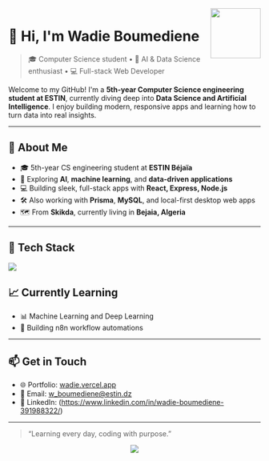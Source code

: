 <img src="https://wadie.vercel.app/logo.svg" width="100" align="right" />

# 👋 Hi, I'm Wadie Boumediene

> 🎓 Computer Science student • 🧠 AI & Data Science enthusiast • 💻 Full-stack Web Developer

Welcome to my GitHub! I'm a **5th-year Computer Science engineering student at ESTIN**, currently diving deep into **Data Science and Artificial Intelligence**. I enjoy building modern, responsive apps and learning how to turn data into real insights.

---

## 🧠 About Me

- 🎓 5th-year CS engineering student at **ESTIN Béjaïa**
- 🧪 Exploring **AI**, **machine learning**, and **data-driven applications**
- 💻 Building sleek, full-stack apps with **React, Express, Node.js**
- 🛠️ Also working with **Prisma**, **MySQL**, and local-first desktop web apps
- 🗺️ From **Skikda**, currently living in **Bejaia, Algeria**

---

## 🔧 Tech Stack

<p align="left">
  <img src="https://skillicons.dev/icons?i=react,nodejs,express,mongodb,prisma,mysql,tailwind,js,ts,py,git,github,vercel" />
</p>

## 📈 Currently Learning

- 📊 Machine Learning and Deep Learning
- 🤖 Building n8n workflow automations
---

## 📫 Get in Touch

- 🌐 Portfolio: [wadie.vercel.app](https://wadie.vercel.app)
- 📧 Email: w_boumediene@estin.dz
- 💼 LinkedIn: (https://www.linkedin.com/in/wadie-boumediene-391988322/)

---

> “Learning every day, coding with purpose.”

<p align="center">
  <img src="https://komarev.com/ghpvc/?username=wadie-boumediene&label=Profile%20Views&color=blueviolet&style=flat" />
</p>
